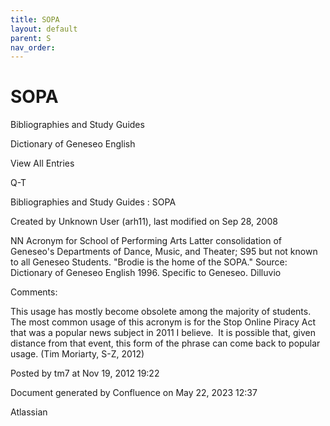 ```yaml
---
title: SOPA
layout: default
parent: S
nav_order:
---
```


# SOPA

Bibliographies and Study Guides

Dictionary of Geneseo English

View All Entries

Q-T

Bibliographies and Study Guides : SOPA

Created by  Unknown User (arh11), last modified on Sep 28, 2008

NN Acronym for School of Performing Arts Latter consolidation of Geneseo's Departments of Dance, Music, and Theater; S95 but not known to all Geneseo Students. &quot;Brodie is the home of the SOPA.&quot; Source: Dictionary of Geneseo English 1996. Specific to Geneseo. Dilluvio

Comments:

This usage has mostly become obsolete among the majority of students.  The most common usage of this acronym is for the Stop Online Piracy Act that was a popular news subject in 2011 I believe.  It is possible that, given distance from that event, this form of the phrase can come back to popular usage. (Tim Moriarty, S-Z, 2012)

Posted by tm7 at Nov 19, 2012 19:22

Document generated by Confluence on May 22, 2023 12:37

Atlassian
